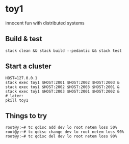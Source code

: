 # toy1
innocent fun with distributed systems

## Build & test

    stack clean && stack build --pedantic && stack test

## Start a cluster

    HOST=127.0.0.1
    stack exec toy1 $HOST:2001 $HOST:2002 $HOST:2003 &
    stack exec toy1 $HOST:2002 $HOST:2003 $HOST:2001 &
    stack exec toy1 $HOST:2003 $HOST:2001 $HOST:2002 &
    # later:
    pkill toy1
  

## Things to try

    root@y:~# tc qdisc add dev lo root netem loss 50%
    root@y:~# tc qdisc change dev lo root netem loss 90%
    root@y:~# tc qdisc del dev lo root netem loss 90%
  
